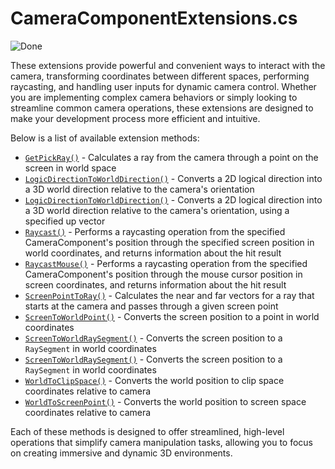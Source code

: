 # CameraComponentExtensions.cs

![Done](https://img.shields.io/badge/status-done-green)

These extensions provide powerful and convenient ways to interact with the camera, transforming coordinates between different spaces, performing raycasting, and handling user inputs for dynamic camera control. Whether you are implementing complex camera behaviors or simply looking to streamline common camera operations, these extensions are designed to make your development process more efficient and intuitive.

Below is a list of available extension methods:

- [`GetPickRay()`](xref:Stride.CommunityToolkit.Engine.CameraComponentExtensions.GetPickRay(Stride.Engine.CameraComponent,Stride.Core.Mathematics.Vector2)) - Calculates a ray from the camera through a point on the screen in world space
- [`LogicDirectionToWorldDirection()`](xref:Stride.CommunityToolkit.Engine.CameraComponentExtensions.LogicDirectionToWorldDirection(Stride.Engine.CameraComponent,Stride.Core.Mathematics.Vector2)) - Converts a 2D logical direction into a 3D world direction relative to the camera's orientation
- [`LogicDirectionToWorldDirection()`](xref:Stride.CommunityToolkit.Engine.CameraComponentExtensions.LogicDirectionToWorldDirection(Stride.Engine.CameraComponent,Stride.Core.Mathematics.Vector2,Stride.Core.Mathematics.Vector3)) - Converts a 2D logical direction into a 3D world direction relative to the camera's orientation, using a specified up vector
- [`Raycast()`](xref:Stride.CommunityToolkit.Engine.CameraComponentExtensions.Raycast(Stride.Engine.CameraComponent,Stride.Engine.ScriptComponent,Stride.Core.Mathematics.Vector2,Stride.Physics.CollisionFilterGroups,Stride.Physics.CollisionFilterGroupFlags)) - Performs a raycasting operation from the specified CameraComponent's position through the specified screen position in world coordinates, and returns information about the hit result
- [`RaycastMouse()`](xref:Stride.CommunityToolkit.Engine.CameraComponentExtensions.RaycastMouse(Stride.Engine.CameraComponent,Stride.Engine.ScriptComponent,Stride.Physics.CollisionFilterGroups,Stride.Physics.CollisionFilterGroupFlags)) - Performs a raycasting operation from the specified CameraComponent's position through the mouse cursor position in screen coordinates, and returns information about the hit result
- [`ScreenPointToRay()`](xref:Stride.CommunityToolkit.Engine.CameraComponentExtensions.ScreenPointToRay(Stride.Engine.CameraComponent,Stride.Core.Mathematics.Vector2)) - Calculates the near and far vectors for a ray that starts at the camera and passes through a given screen point
- [`ScreenToWorldPoint()`](xref:Stride.CommunityToolkit.Engine.CameraComponentExtensions.ScreenToWorldPoint(Stride.Engine.CameraComponent,Stride.Core.Mathematics.Vector3)) - Converts the screen position to a point in world coordinates
- [`ScreenToWorldRaySegment()`](xref:Stride.CommunityToolkit.Engine.CameraComponentExtensions.ScreenToWorldRaySegment(Stride.Engine.CameraComponent,Stride.Core.Mathematics.Vector2)) - Converts the screen position to a `RaySegment` in world coordinates 
- [`ScreenToWorldRaySegment()`](xref:Stride.CommunityToolkit.Engine.CameraComponentExtensions.ScreenToWorldRaySegment(Stride.Engine.CameraComponent,Stride.Core.Mathematics.Vector2@,Stride.CommunityToolkit.Scripts.RaySegment@)) - Converts the screen position to a `RaySegment` in world coordinates 
- [`WorldToClipSpace()`](xref:Stride.CommunityToolkit.Engine.CameraComponentExtensions.WorldToClipSpace(Stride.Engine.CameraComponent,Stride.Core.Mathematics.Vector3@)) - Converts the world position to clip space coordinates relative to camera
- [`WorldToScreenPoint()`](xref:Stride.CommunityToolkit.Engine.CameraComponentExtensions.WorldToScreenPoint(Stride.Engine.CameraComponent,Stride.Core.Mathematics.Vector3@)) - Converts the world position to screen space coordinates relative to camera

Each of these methods is designed to offer streamlined, high-level operations that simplify camera manipulation tasks, allowing you to focus on creating immersive and dynamic 3D environments.